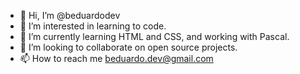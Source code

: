 - 👋 Hi, I’m @beduardodev
- 👀 I’m interested in learning to code.
- 🌱 I’m currently learning HTML and CSS, and working with Pascal.
- 💞️ I’m looking to collaborate on open source projects.
- 📫 How to reach me beduardo.dev@gmail.com

<!---
beduardodev/beduardodev is a ✨ special ✨ repository because its `README.md` (this file) appears on your GitHub profile.
You can click the Preview link to take a look at your changes.
--->
